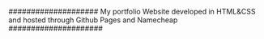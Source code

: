 
#################### My portfolio Website developed in HTML&CSS and hosted through Github Pages and Namecheap #####################
